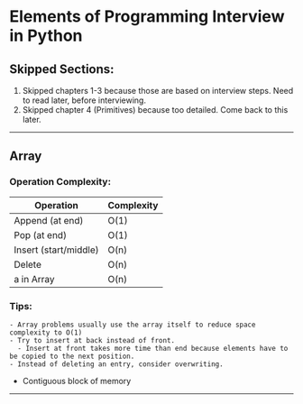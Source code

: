 # Elements of Programming Interview in Python

## Skipped Sections:

1. Skipped chapters 1-3 because those are based on interview steps. Need to read later, before interviewing.
2. Skipped chapter 4 (Primitives) because too detailed. Come back  to this later.

---

## Array

### Operation Complexity:

| Operation |  Complexity | 
| ----------- | ----------- | 
| Append (at end) |  O(1) |
| Pop (at end) | O(1) |
| Insert (start/middle) | O(n) |
| Delete | O(n) |
| a in Array | O(n) | 


### Tips:
    - Array problems usually use the array itself to reduce space complexity to O(1)
    - Try to insert at back instead of front. 
      - Insert at front takes more time than end because elements have to be copied to the next position.
    - Instead of deleting an entry, consider overwriting.

* Contiguous block of memory

---

